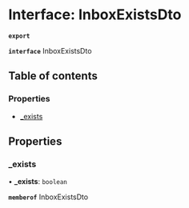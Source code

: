 # Interface: InboxExistsDto

**`export`**

**`interface`** InboxExistsDto

## Table of contents

### Properties

- [\_exists](InboxExistsDto.md#_exists)

## Properties

### \_exists

• **\_exists**: `boolean`

**`memberof`** InboxExistsDto
